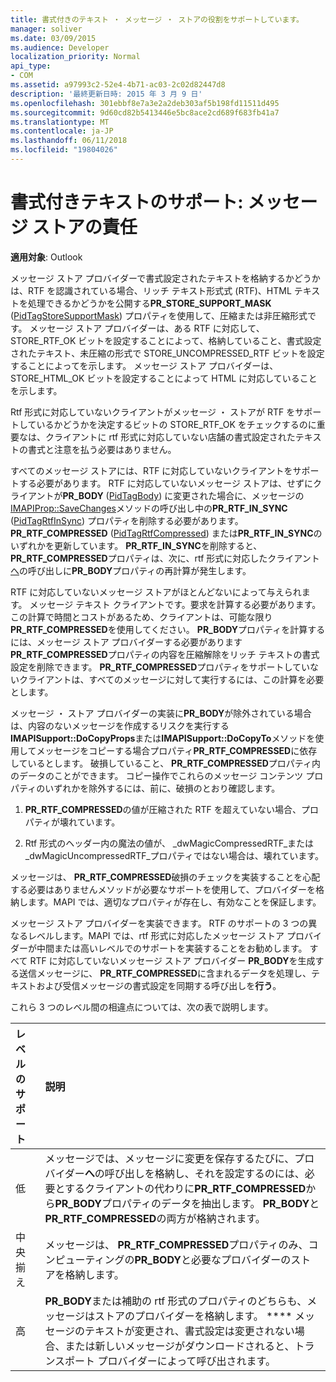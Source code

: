 ```yaml
---
title: 書式付きのテキスト ・ メッセージ ・ ストアの役割をサポートしています。
manager: soliver
ms.date: 03/09/2015
ms.audience: Developer
localization_priority: Normal
api_type:
- COM
ms.assetid: a97993c2-52e4-4b71-ac03-2c02d82447d8
description: '最終更新日時: 2015 年 3 月 9 日'
ms.openlocfilehash: 301ebbf8e7a3e2a2deb303af5b198fd11511d495
ms.sourcegitcommit: 9d60cd82b5413446e5bc8ace2cd689f683fb41a7
ms.translationtype: MT
ms.contentlocale: ja-JP
ms.lasthandoff: 06/11/2018
ms.locfileid: "19804026"
---
```

# <a name="supporting-formatted-text-message-store-responsibilities"></a>書式付きテキストのサポート: メッセージ ストアの責任

  
  
**適用対象**: Outlook 
  
メッセージ ストア プロバイダーで書式設定されたテキストを格納するかどうかは、RTF を認識されている場合、リッチ テキスト形式式 (RTF)、HTML テキストを処理できるかどうかを公開する**PR_STORE_SUPPORT_MASK** ([PidTagStoreSupportMask](pidtagstoresupportmask-canonical-property.md)) プロパティを使用して、圧縮または非圧縮形式です。 メッセージ ストア プロバイダーは、ある RTF に対応して、STORE_RTF_OK ビットを設定することによって、格納していること、書式設定されたテキスト、未圧縮の形式で STORE_UNCOMPRESSED_RTF ビットを設定することによってを示します。 メッセージ ストア プロバイダーは、STORE_HTML_OK ビットを設定することによって HTML に対応していることを示します。
  
Rtf 形式に対応していないクライアントがメッセージ ・ ストアが RTF をサポートしているかどうかを決定するビットの STORE_RTF_OK をチェックするのに重要なは、クライアントに rtf 形式に対応していない店舗の書式設定されたテキストの書式と注意を払う必要はありません。 
  
すべてのメッセージ ストアには、RTF に対応していないクライアントをサポートする必要があります。 RTF に対応していないメッセージ ストアは、せずにクライアントが**PR_BODY** ([PidTagBody](pidtagbody-canonical-property.md)) に変更された場合に、メッセージの[IMAPIProp::SaveChanges](imapiprop-savechanges.md)メソッドの呼び出し中の**PR_RTF_IN_SYNC** ([PidTagRtfInSync](pidtagrtfinsync-canonical-property.md)) プロパティを削除する必要があります。**PR_RTF_COMPRESSED** ([PidTagRtfCompressed](pidtagrtfcompressed-canonical-property.md)) または**PR_RTF_IN_SYNC**のいずれかを更新しています。 **PR_RTF_IN_SYNC**を削除すると、 **PR_RTF_COMPRESSED**プロパティは、次に、rtf 形式に対応したクライアント[へ](rtfsync.md)の呼び出しに**PR_BODY**プロパティの再計算が発生します。 
  
RTF に対応していないメッセージ ストアがほとんどないによって与えられます。 メッセージ テキスト クライアントです。要求を計算する必要があります。 この計算で時間とコストがあるため、クライアントは、可能な限り**PR_RTF_COMPRESSED**を使用してください。 **PR_BODY**プロパティを計算するには、メッセージ ストア プロバイダーする必要があります**PR_RTF_COMPRESSED**プロパティの内容を圧縮解除をリッチ テキストの書式設定を削除できます。 **PR_RTF_COMPRESSED**プロパティをサポートしていないクライアントは、すべてのメッセージに対して実行するには、この計算を必要とします。 
  
メッセージ ・ ストア プロバイダーの実装に**PR_BODY**が除外されている場合は、内容のないメッセージを作成するリスクを実行する**IMAPISupport::DoCopyProps**または**IMAPISupport::DoCopyTo**メソッドを使用してメッセージをコピーする場合プロパティ**PR_RTF_COMPRESSED**に依存しているとします。 破損していること、 **PR_RTF_COMPRESSED**プロパティ内のデータのことができます。 コピー操作でこれらのメッセージ コンテンツ プロパティのいずれかを除外するには、前に、破損のとおり確認します。 
  
1. **PR_RTF_COMPRESSED**の値が圧縮された RTF を超えていない場合、プロパティが壊れています。 
    
2. Rtf 形式のヘッダー内の魔法の値が、 _dwMagicCompressedRTF_または_dwMagicUncompressedRTF_プロパティではない場合は、壊れています。
    
メッセージは、 **PR_RTF_COMPRESSED**破損のチェックを実装することを心配する必要はありませんメソッドが必要なサポートを使用して、プロバイダーを格納します。MAPI では、適切なプロパティが存在し、有効なことを保証します。 
  
メッセージ ストア プロバイダーを実装できます。 RTF のサポートの 3 つの異なるレベルします。MAPI では、rtf 形式に対応したメッセージ ストア プロバイダーが中間または高いレベルでのサポートを実装することをお勧めします。 すべて RTF に対応していないメッセージ ストア プロバイダー **PR_BODY**を生成する送信メッセージに、 **PR_RTF_COMPRESSED**に含まれるデータを処理し、テキストおよび受信メッセージの書式設定を同期する呼び出しを**行う**。 
  
これら 3 つのレベル間の相違点については、次の表で説明します。 
  
|**レベルのサポート**|**説明**|
|:-----|:-----|
|低  <br/> |メッセージでは、メッセージに変更を保存するたびに、プロバイダー**へ**の呼び出しを格納し、それを設定するのには、必要とするクライアントの代わりに**PR_RTF_COMPRESSED**から**PR_BODY**プロパティのデータを抽出します。 **PR_BODY**と**PR_RTF_COMPRESSED**の両方が格納されます。  <br/> |
|中央揃え  <br/> |メッセージは、 **PR_RTF_COMPRESSED**プロパティのみ、コンピューティングの**PR_BODY**と必要なプロバイダーのストアを格納します。  <br/> |
|高  <br/> |**PR_BODY**または補助の rtf 形式のプロパティのどちらも、メッセージはストアのプロバイダーを格納します。 **** メッセージのテキストが変更され、書式設定は変更されない場合、または新しいメッセージがダウンロードされると、トランスポート プロバイダーによって呼び出されます。  <br/> |
   

